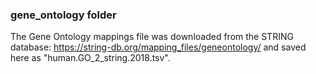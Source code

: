 ### gene_ontology folder

The Gene Ontology mappings file was downloaded from the STRING database: https://string-db.org/mapping_files/geneontology/ and saved here as "human.GO_2_string.2018.tsv".